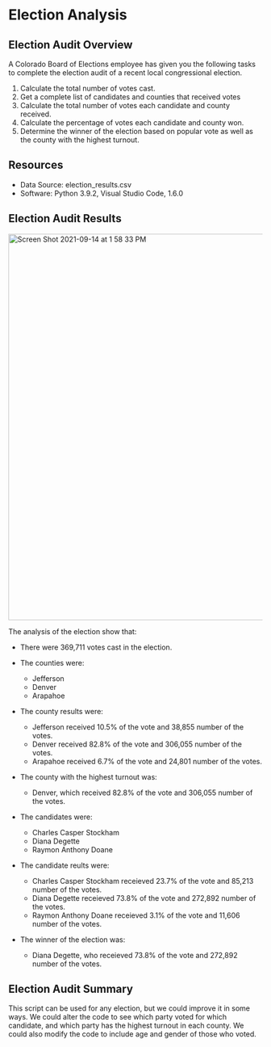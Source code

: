 # Election Analysis
## Election Audit Overview
A Colorado Board of Elections employee has given you the following tasks to complete the election audit of a recent local congressional election.

1. Calculate the total number of votes cast.
2. Get a complete list of candidates and counties that received votes
3. Calculate the total number of votes each candidate and county received.
4. Calculate the percentage of votes each candidate and county won.
5. Determine the winner of the election based on popular vote as well as the county with the highest turnout.

## Resources
- Data Source: election_results.csv
- Software: Python 3.9.2, Visual Studio Code, 1.6.0

## Election Audit Results
<img width="765" alt="Screen Shot 2021-09-14 at 1 58 33 PM" src="https://user-images.githubusercontent.com/88624677/133445533-6834dbc9-e08a-4543-8e73-5bf8219b0da3.png">

The analysis of the election show that:

- There were 369,711 votes cast in the election.

- The counties were:
    - Jefferson
    - Denver
    - Arapahoe
    
- The county results were:
    - Jefferson received 10.5% of the vote and 38,855 number of the votes.
    - Denver received 82.8% of the vote and 306,055 number of the votes.
    - Arapahoe received 6.7% of the vote and 24,801 number of the votes.
    
- The county with the highest turnout was:
    -  Denver, which received 82.8% of the vote and 306,055 number of the votes.
    
- The candidates were:
    - Charles Casper Stockham
    - Diana Degette
    - Raymon Anthony Doane
    
 - The candidate reults were:
    - Charles Casper Stockham receieved 23.7% of the vote and 85,213 number of the votes.
    - Diana Degette receieved 73.8% of the vote and 272,892 number of the votes.
    - Raymon Anthony Doane receieved 3.1% of the vote and 11,606 number of the votes.
    
 - The winner of the election was:
    - Diana Degette, who receieved 73.8% of the vote and 272,892 number of the votes.
   
 ## Election Audit Summary
 This script can be used for any election, but we could improve it in some ways. We could alter the code to see which party voted for which candidate, and which party has the highest turnout in each county. We could also modify the code to include age and gender of those who voted.
